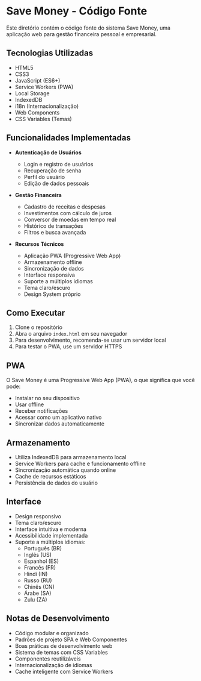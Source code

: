 # Save Money - Código Fonte

Este diretório contém o código fonte do sistema Save Money, uma aplicação web para gestão financeira pessoal e empresarial.

## Tecnologias Utilizadas

- HTML5
- CSS3
- JavaScript (ES6+)
- Service Workers (PWA)
- Local Storage
- IndexedDB
- i18n (Internacionalização)
- Web Components
- CSS Variables (Temas)

## Funcionalidades Implementadas

- **Autenticação de Usuários**
  - Login e registro de usuários
  - Recuperação de senha
  - Perfil do usuário
  - Edição de dados pessoais

- **Gestão Financeira**
  - Cadastro de receitas e despesas
  - Investimentos com cálculo de juros
  - Conversor de moedas em tempo real
  - Histórico de transações
  - Filtros e busca avançada

- **Recursos Técnicos**
  - Aplicação PWA (Progressive Web App)
  - Armazenamento offline
  - Sincronização de dados
  - Interface responsiva
  - Suporte a múltiplos idiomas
  - Tema claro/escuro
  - Design System próprio

## Como Executar

1. Clone o repositório
2. Abra o arquivo `index.html` em seu navegador
3. Para desenvolvimento, recomenda-se usar um servidor local
4. Para testar o PWA, use um servidor HTTPS

## PWA

O Save Money é uma Progressive Web App (PWA), o que significa que você pode:
- Instalar no seu dispositivo
- Usar offline
- Receber notificações
- Acessar como um aplicativo nativo
- Sincronizar dados automaticamente

## Armazenamento

- Utiliza IndexedDB para armazenamento local
- Service Workers para cache e funcionamento offline
- Sincronização automática quando online
- Cache de recursos estáticos
- Persistência de dados do usuário

## Interface

- Design responsivo
- Tema claro/escuro
- Interface intuitiva e moderna
- Acessibilidade implementada
- Suporte a múltiplos idiomas:
  - Português (BR)
  - Inglês (US)
  - Espanhol (ES)
  - Francês (FR)
  - Hindi (IN)
  - Russo (RU)
  - Chinês (CN)
  - Árabe (SA)
  - Zulu (ZA)

## Notas de Desenvolvimento

- Código modular e organizado
- Padrões de projeto SPA e Web Componentes
- Boas práticas de desenvolvimento web
- Sistema de temas com CSS Variables
- Componentes reutilizáveis
- Internacionalização de idiomas
- Cache inteligente com Service Workers
